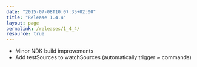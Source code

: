 ```yaml
---
date: "2015-07-08T10:07:35+02:00"
title: "Release 1.4.4"
layout: page
permalink: /releases/1_4_4/
resource: true
---
```



* Minor NDK build improvements
* Add testSources to watchSources (automatically trigger ~ commands)
